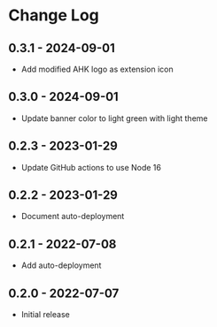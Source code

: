 # Change Log

## 0.3.1 - 2024-09-01

-   Add modified AHK logo as extension icon

## 0.3.0 - 2024-09-01

-   Update banner color to light green with light theme

## 0.2.3 - 2023-01-29

-   Update GitHub actions to use Node 16

## 0.2.2 - 2023-01-29

-   Document auto-deployment

## 0.2.1 - 2022-07-08

-   Add auto-deployment

## 0.2.0 - 2022-07-07

-   Initial release
